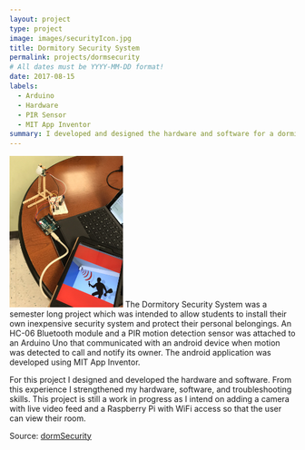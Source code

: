 ```yaml
---
layout: project
type: project
image: images/securityIcon.jpg
title: Dormitory Security System
permalink: projects/dormsecurity
# All dates must be YYYY-MM-DD format!
date: 2017-08-15
labels:
  - Arduino
  - Hardware
  - PIR Sensor
  - MIT App Inventor
summary: I developed and designed the hardware and software for a dormitory security system that calls the user via Android application when motion is detected. 
---
```

<img class="ui right floated bordered image" src="/images/securityAppLarge.jpg" style="max-width: 200px;" style="max-height: 400px;"/>
The Dormitory Security System was a semester long project which was intended to allow students to install their own inexpensive security system and protect their personal belongings. An HC-06 Bluetooth module and a PIR motion detection sensor was attached to an Arduino Uno that communicated with an android device when motion was detected to call and notify its owner. The android application was developed using MIT App Inventor.<br/> 

For this project I designed and developed the hardware and software. From this experience I strengthened my hardware, software, and troubleshooting skills. This project is still a work in progress as I intend on adding a camera with live video feed and a Raspberry Pi with WiFi access so that the user can view their room. <br/>

Source: <a href="https://github.com/victoria-soto/dormSecurity"><i class="large github icon"></i>dormSecurity</a>
